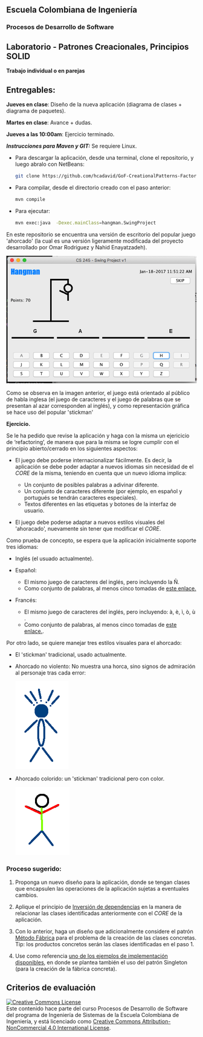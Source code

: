 ## Escuela Colombiana de Ingeniería

### Procesos de Desarrollo de Software 

## Laboratorio - Patrones Creacionales, Principios SOLID

__Trabajo individual o en parejas__

## Entregables:

**Jueves en clase**: Diseño de la nueva aplicación (diagrama de clases + diagrama de paquetes).

**Martes en clase**: Avance + dudas.

**Jueves a las 10:00am**: Ejercicio terminado.

***Instrucciones para Maven y GIT:*** Se requiere Linux.
* Para descargar la aplicación, desde una terminal, clone el repositorio, y luego abralo con NetBeans:

	```bash
	git clone https://github.com/hcadavid/GoF-CreationalPatterns-FactoryMethod-Hangman
	```
* Para compilar, desde el directorio creado con el paso anterior:
	```bash
	mvn compile
	```
* Para ejecutar:
	```bash
	mvn exec:java  -Dexec.mainClass=hangman.SwingProject
	```

En este repositorio se encuentra una versión de escritorio del popular juego 'ahorcado' (la cual es una versión ligeramente modificada del proyecto desarrollado por Omar Rodriguez y Nahid Enayatzadeh).

![](img/GameScreenShot.png)

Como se observa en la imagen anterior, el juego está orientado al público de habla inglesa (el juego de caracteres y el juego de palabras que se presentan al azar corresponden al inglés), y como representación gráfica se hace uso del popular 'stickman'

__Ejercicio.__

Se le ha pedido que revise la aplicación y haga con la misma un ejericicio de ‘refactoring’, de manera que para la misma se logre cumplir con el principio abierto/cerrado en los siguientes aspectos:

- El juego debe poderse internacionalizar fácilmente. Es decir, la aplicación se debe poder adaptar a nuevos idiomas sin necesidad de el _CORE_ de la misma, teniendo en cuenta que un nuevo idioma implica:
	* Un conjunto de posibles palabras a adivinar diferente.
	* Un conjunto de caracteres diferente (por ejemplo, en español y portugués se tendrán caracteres especiales).
	* Textos diferentes en las etiquetas y botones de la interfaz de usuario.

- El juego debe poderse adaptar a nuevos estilos visuales del 'ahoracado', nuevamente sin tener que modificar el _CORE_.

Como prueba de concepto, se espera que la aplicación inicialmente soporte tres idiomas:


- Inglés (el usuado actualmente).
- Español:
	* El mismo juego de caracteres del inglés, pero incluyendo la Ñ.
	* Como conjunto de palabras, al menos cinco tomadas de [este enlace.](http://www.clarin.com/sociedad/palabras-mas-usadas-espanol-comunes-frecuentes-diccionario-real_academia_espanola_0_ByLqjSFvmg.html)

- Francés:
	* El mismo juego de caracteres del inglés, pero incluyendo: à, è, ì, ò, ù .
	* Como conjunto de palabras, al menos cinco tomadas de [este enlace.](http://www.lexisrex.com/Palabras-Frecuentes-Franc%C3%A9s/page=3).


Por otro lado, se quiere manejar tres estilos visuales para el ahorcado:

- El 'stickman' tradicional, usado actualmente.
- Ahorcado no violento:	No muestra una horca, sino signos de admiración al personaje tras cada error:

	![](img/germany.png)

- Ahorcado colorido: un 'stickman' tradicional pero con color.

	![](img/latinam.png)



### Proceso sugerido:

1. Proponga un nuevo diseño para la aplicación, donde se tengan clases que encapsulen las operaciones de la aplicación sujetas a eventuales cambios.
2. Aplique el principio de [Inversión de dependencias](https://dzone.com/articles/the-dependency-inversion-principle-dip-or-d-in-soi) en la manera de relacionar las clases identificadas anteriormente con el _CORE_ de la aplicación.
2. Con lo anterior, haga un diseño que adicionalmente considere el patrón [Método Fábrica](https://dzone.com/articles/design-patterns-factory) para el problema de la creación de las clases concretas. Tip: los productos concretos serán las clases identificadas en el paso 1.

3. Use como referencia [uno de los ejemplos de implementación disponibles](https://github.com/PDSW-ECI/GoF-FactoryMethod-ReferenceExample), en donde se plantea también el uso del patrón Singleton (para la creación de la fábrica concreta).


## Criterios de evaluación

<!--1. Funcionalidad. La aplicación debe poderse configurar, sin tener que tocar el _CORE_ de la misma, para
	* Usar un formato de documento basado en objetos String serializadas, o uno basado en texto plano.

2. La solución debe quedar abierta para extensión y cerrada para modificación. Es decir, debe permitir (sólo configurando el esquema de fábricas):
	* Agregar nuevos esquemas de persistencia.
	* Agregar nuevas estrategias de corrección automática.
-->


<a rel="license" href="http://creativecommons.org/licenses/by-nc/4.0/"><img alt="Creative Commons License" style="border-width:0" src="https://i.creativecommons.org/l/by-nc/4.0/88x31.png" /></a><br />Este contenido hace parte del curso Procesos de Desarrollo de Software del programa de Ingeniería de Sistemas de la Escuela Colombiana de Ingeniería, y está licenciado como <a rel="license" href="http://creativecommons.org/licenses/by-nc/4.0/">Creative Commons Attribution-NonCommercial 4.0 International License</a>.